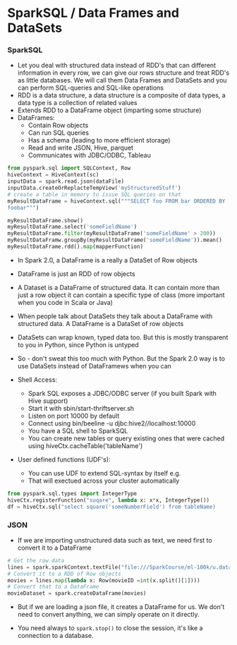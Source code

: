 # SparkSQL / Data Frames and DataSets


### SparkSQL
* Let you deal with structured data instead of RDD's that can different
  information in every row, we can give our rows structure and treat RDD's as
  little databases. We will call them Data Frames and DataSets and you can
  perform SQL-queries and SQL-like operations 
* RDD is a data structure, a data structure is a composite of data types, a data type is a collection of related values
* Extends RDD to a DataFrame object (imparting some structure)
* DataFrames:
  * Contain Row objects
  * Can run SQL queries
  * Has a schema (leading to more efficient storage)
  * Read and write JSON, Hive, parquet
  * Communicates with JDBC/ODBC, Tableau

```py
from pyspark.sql import SQLContext, Row
hiveContext = HiveContext(sc)
inputData = spark.read.json(dataFile)
inputData.createOrReplacteTempView('myStructuredStuff')
# create a table in memory to issue SQL queries on that
myResultDataFrame = hiveContext.sql("""SELECT foo FROM bar ORDERED BY
foobar""")

myResultDataFrame.show()
myResultDataFrame.select('someFieldName')
myResultDataFrame.filter(myResultDataFrame('someFieldName' > 200))
myResultDataFramw.groupBy(myResultDataFrame('someFieldName')).mean()
myResultDataFrame.rdd().map(mapperFunction)
```

* In Spark 2.0, a DataFrame is a really a DataSet of Row objects
* DataFrame is just an RDD of row objects
* A Dataset is a DataFrame of structured data. It can contain more than just a
  row object it can contain a specific type of class (more important when you
  code in Scala or Java)
* When people talk about DataSets they talk about a DataFrame with structured
  data. A DataFrame is a DataSet of row objects
* DataSets can wrap known, typed data too. But this is mostly transparent to you
  in Python, since Python is untyped
* So - don't sweat this too much with Python. But the Spark 2.0 way is to use
  DataSets instead of DataFramews when you can

* Shell Access:
  * Spark SQL exposes a JDBC/ODBC server (if you built Spark with Hive support)
  * Start it with sbin/start-thriftserver.sh
  * Listen on port 10000 by default
  * Connect using bin/beeline -u djbc:hive2//localhost:10000
  * You have a SQL shell to SparkSQL
  * You can create new tables or query existing ones that were cached using
    hiveCtx.cacheTable('tableName')

* User defined functions (UDF's):
  * You can use UDF to extend SQL-syntax by itself e.g.
  * That will exectued across your cluster automatically

```py
from pyspark.sql.types import IntegerType
hiveCtx.registerFunction("suqare", lambda x: x*x, IntegerType())
df = hiveCtx.sql("select square('someNumberField') from tableName)
``` 

### JSON
* If we are importing unstructured data such as text, we need first to convert
  it to a DataFrame

```py
# Get the raw data
lines = spark.sparkContext.textFile("file:///SparkCourse/ml-100k/u.data")
# Convert it to a RDD of Row objects
movies = lines.map(lambda x: Row(movieID =int(x.split()[1])))
# Convert that to a DataFrame
movieDataset = spark.createDataFrame(movies)
```
* But if we are loading a json file, it creates a DataFrame for us. We don't
  need to convert anything, we can simply operate on it directly.

* You need always to `spark.stop()` to close the session, it's like a connection
  to a database.
